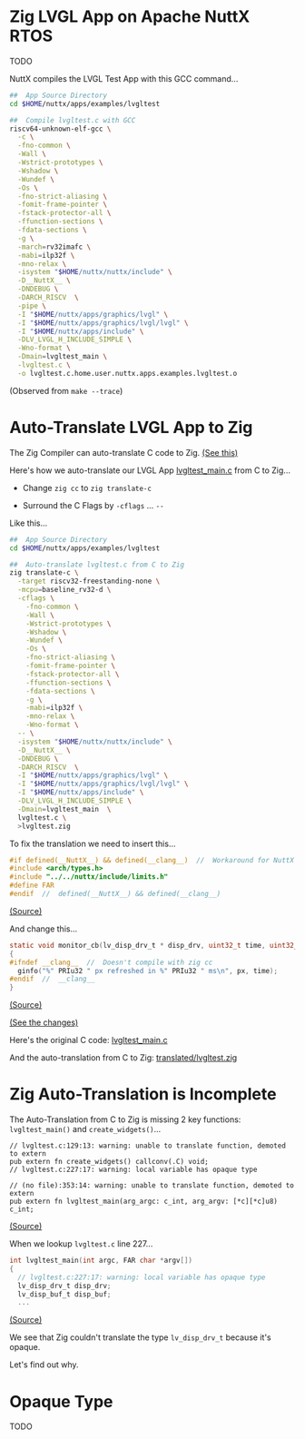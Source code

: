 # Zig LVGL App on Apache NuttX RTOS

TODO

NuttX compiles the LVGL Test App with this GCC command...

```bash
##  App Source Directory
cd $HOME/nuttx/apps/examples/lvgltest

##  Compile lvgltest.c with GCC
riscv64-unknown-elf-gcc \
  -c \
  -fno-common \
  -Wall \
  -Wstrict-prototypes \
  -Wshadow \
  -Wundef \
  -Os \
  -fno-strict-aliasing \
  -fomit-frame-pointer \
  -fstack-protector-all \
  -ffunction-sections \
  -fdata-sections \
  -g \
  -march=rv32imafc \
  -mabi=ilp32f \
  -mno-relax \
  -isystem "$HOME/nuttx/nuttx/include" \
  -D__NuttX__ \
  -DNDEBUG \
  -DARCH_RISCV  \
  -pipe \
  -I "$HOME/nuttx/apps/graphics/lvgl" \
  -I "$HOME/nuttx/apps/graphics/lvgl/lvgl" \
  -I "$HOME/nuttx/apps/include" \
  -DLV_LVGL_H_INCLUDE_SIMPLE \
  -Wno-format \
  -Dmain=lvgltest_main \
  -lvgltest.c \
  -o lvgltest.c.home.user.nuttx.apps.examples.lvgltest.o
```

(Observed from `make --trace`)

# Auto-Translate LVGL App to Zig

The Zig Compiler can auto-translate C code to Zig. [(See this)](https://ziglang.org/documentation/master/#C-Translation-CLI)

Here's how we auto-translate our LVGL App [lvgltest_main.c](https://github.com/lupyuen/lvgltest-nuttx/blob/main/lvgltest.c) from C to Zig...

-   Change `zig cc` to `zig translate-c`

-   Surround the C Flags by `-cflags` ... `--`

Like this...

```bash
##  App Source Directory
cd $HOME/nuttx/apps/examples/lvgltest

##  Auto-translate lvgltest.c from C to Zig
zig translate-c \
  -target riscv32-freestanding-none \
  -mcpu=baseline_rv32-d \
  -cflags \
    -fno-common \
    -Wall \
    -Wstrict-prototypes \
    -Wshadow \
    -Wundef \
    -Os \
    -fno-strict-aliasing \
    -fomit-frame-pointer \
    -fstack-protector-all \
    -ffunction-sections \
    -fdata-sections \
    -g \
    -mabi=ilp32f \
    -mno-relax \
    -Wno-format \
  -- \
  -isystem "$HOME/nuttx/nuttx/include" \
  -D__NuttX__ \
  -DNDEBUG \
  -DARCH_RISCV  \
  -I "$HOME/nuttx/apps/graphics/lvgl" \
  -I "$HOME/nuttx/apps/graphics/lvgl/lvgl" \
  -I "$HOME/nuttx/apps/include" \
  -DLV_LVGL_H_INCLUDE_SIMPLE \
  -Dmain=lvgltest_main  \
  lvgltest.c \
  >lvgltest.zig
```

To fix the translation we need to insert this...

```c
#if defined(__NuttX__) && defined(__clang__)  //  Workaround for NuttX with zig cc
#include <arch/types.h>
#include "../../nuttx/include/limits.h"
#define FAR
#endif  //  defined(__NuttX__) && defined(__clang__)
```

[(Source)](https://github.com/lupyuen/lvgltest-nuttx/blob/main/lvgltest.c#L25-L29)

And change this...

```c
static void monitor_cb(lv_disp_drv_t * disp_drv, uint32_t time, uint32_t px)
{
#ifndef __clang__  //  Doesn't compile with zig cc
  ginfo("%" PRIu32 " px refreshed in %" PRIu32 " ms\n", px, time);
#endif  //  __clang__
}
```

[(Source)](https://github.com/lupyuen/lvgltest-nuttx/blob/main/lvgltest.c#L95-L100)

[(See the changes)](https://github.com/lupyuen/lvgltest-nuttx/commit/1e8b0501c800209f0fa3f35f54b3742498d0e302)

Here's the original C code: [lvgltest_main.c](https://github.com/lupyuen/lvgltest-nuttx/blob/main/lvgltest.c)

And the auto-translation from C to Zig: [translated/lvgltest.zig](translated/lvgltest.zig)

# Zig Auto-Translation is Incomplete

The Auto-Translation from C to Zig is missing 2 key functions: `lvgltest_main()` and `create_widgets()`...

```zig
// lvgltest.c:129:13: warning: unable to translate function, demoted to extern
pub extern fn create_widgets() callconv(.C) void;
// lvgltest.c:227:17: warning: local variable has opaque type

// (no file):353:14: warning: unable to translate function, demoted to extern
pub extern fn lvgltest_main(arg_argc: c_int, arg_argv: [*c][*c]u8) c_int;
```

[(Source)](https://github.com/lupyuen/zig-lvgl-nuttx/blob/main/translated/lvgltest.zig#L5901-L5904)

When we lookup `lvgltest.c` line 227...

```c
int lvgltest_main(int argc, FAR char *argv[])
{
  // lvgltest.c:227:17: warning: local variable has opaque type
  lv_disp_drv_t disp_drv;
  lv_disp_buf_t disp_buf;
  ...
```

[(Source)](https://github.com/lupyuen/lvgltest-nuttx/blob/main/lvgltest.c#L225-L228)

We see that Zig couldn't translate the type `lv_disp_drv_t` because it's opaque.

Let's find out why.

# Opaque Type

TODO
